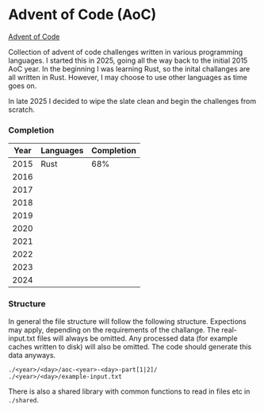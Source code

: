 # Advent of Code (AoC)

[Advent of Code](https://adventofcode.com/)

Collection of advent of code challenges written in various programming languages.
I started this in 2025, going all the way back to the initial 2015 AoC year. In 
the beginning I was learning Rust, so the inital challanges are all written in 
Rust. However, I may choose to use other languages as time goes on.

In late 2025 I decided to wipe the slate clean and begin the challenges from 
scratch.

### Completion

|Year|Languages|Completion|
|----|---------|----------|
|2015|Rust|68%|
|2016|||
|2017|||
|2018|||
|2019|||
|2020|||
|2021|||
|2022|||
|2023|||
|2024|||

### Structure

In general the file structure will follow the following structure. Expections may 
apply, depending on the requirements of the challange. The real-input.txt files 
will always be omitted. Any processed data (for example caches written to disk) 
will also be omitted. The code should generate this data anyways.

```
./<year>/<day>/aoc-<year>-<day>-part[1|2]/
./<year>/<day>/example-input.txt
```

There is also a shared library with common functions to read in files etc in 
`./shared`.